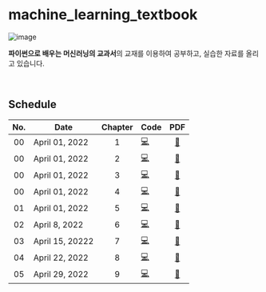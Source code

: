 # machine_learning_textbook

![image](https://user-images.githubusercontent.com/84028683/160369165-8dcb4545-768a-44e1-b8ce-ecb86887491c.png)

**파이썬으로 배우는 머신러닝의 교과서**의 교재를 이용하여 공부하고, 실습한 자료를 올리고 있습니다.

<br/>

## Schedule

|No.|Date|Chapter|Code|PDF|
|:--:|--|:--:|--|:--:|
|00|April 01, 2022|1|[💻]()|[📃]()|
|00|April 01, 2022|2|[💻]()|[📃]()|
|00|April 01, 2022|3|[💻](https://github.com/cha-suyeon/machine_learning_textbook/blob/master/ch3_graph.ipynb)|[📃]()|
|00|April 01, 2022|4|[💻]()|[📃]()|
|01|April 01, 2022|5|[💻]()|[📃]()|
|02|April 8, 2022|6|[💻]()|[📃]()|
|03|April 15, 20222|7|[💻]()|[📃]()|
|04|April 22, 2022|8|[💻]()|[📃]()|
|05|April 29, 2022|9|[💻]()|[📃]()|
